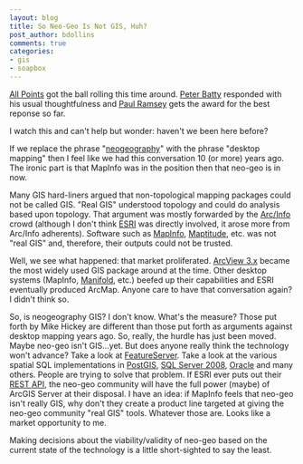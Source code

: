 ```yaml
---
layout: blog
title: So Neo-Geo Is Not GIS, Huh?
post_author: bdollins
comments: true
categories:
- gis
- soapbox
---
```


<a href="http://apb.directionsmag.com/archives/3703-Neogeography-is-not-GIS;-not-LI.html">All Points</a> got the ball rolling this time around. <a href="http://geothought.blogspot.com/2007/12/no-data-creation-in-neogeography-errr.html">Peter Batty</a> responded with his usual thoughtfulness and <a href="http://geotips.blogspot.com/2007/12/real-men-use-real-gis-software.html">Paul Ramsey</a> gets the award for the best reponse so far.

I watch this and can't help but wonder: haven't we been here before?

If we replace the phrase "<a href="http://gislounge.com/internet-mapping/google-maps/neogeography/">neogeography</a>" with the phrase "desktop mapping" then I feel like we had this conversation 10 (or more) years ago. The ironic part is that MapInfo was in the position then that neo-geo is in now.

Many GIS hard-liners argued that non-topological mapping packages could not be called GIS. "Real GIS" understood topology and could do analysis based upon topology. That argument was mostly forwarded by the <a href="http://en.wikipedia.org/wiki/ArcInfo">Arc/Info</a> crowd (although I don't think <a href="http://www.esri.com">ESRI</a> was directly involved, it arose more from Arc/Info adherents). Software such as <a href="http://www.mapinfo.com/location/integration">MapInfo</a>, <a href="http://www.caliper.com/">Maptitude</a>, etc. was not "real GIS" and, therefore, their outputs could not be trusted.

Well, we see what happened: that market proliferated. <a href="http://en.wikipedia.org/wiki/ArcView_3.x">ArcView 3.x</a> became the most widely used GIS package around at the time. Other desktop systems (MapInfo, <a href="http://www.manifold.net">Manifold</a>, etc.) beefed up their capabilities and ESRI eventually produced ArcMap. Anyone care to have that conversation again? I didn't think so.

So, is neogeography GIS? I don't know. What's the measure? Those put forth by Mike Hickey are different than those put forth as arguments against desktop mapping years ago. So, really, the hurdle has just been moved. Maybe neo-geo isn't GIS...yet. But does anyone really think the technology won't advance? Take a look at <a href="http://featureserver.org/">FeatureServer</a>. Take a look at the various spatial SQL implementations in <a href="http://postgis.refractions.net">PostGIS</a>, <a href="http://www.microsoft.com/sql/2008/technologies/spatial.mspx">SQL Server 2008</a>, <a href="http://www.oracle.com/technology/products/spatial/index.html">Oracle</a> and many others. People are trying to solve that problem. If ESRI ever puts out their <a href="http://virtualearth4gov.spaces.live.com/Blog/cns!369B39F890CE30C1!408.entry">REST API</a>, the neo-geo community will have the full power (maybe) of ArcGIS Server at their disposal. I have an idea: if MapInfo feels that neo-geo isn't really GIS, why don't they create a product line targeted at giving the neo-geo community "real GIS" tools. Whatever those are. Looks like a market opportunity to me.

Making decisions about the viability/validity of neo-geo based on the current state of the technology is a little short-sighted to say the least.